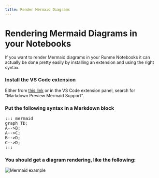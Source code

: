 ```yaml
---
title: Render Mermaid Diagrams
---
```


# Rendering Mermaid Diagrams in your Notebooks

If you want to render Mermaid diagrams in your Runme Notebooks it can actually be done pretty easily by installing an extension and using the right syntax.

### Install the VS Code extension

Either from [this link](https://marketplace.visualstudio.com/items?itemName=bierner.markdown-mermaid) or in the VS Code extension panel, search for "Markdown Preview Mermaid Support".

### Put the following syntax in a Markdown block

<pre>
::: mermaid
graph TD;
A-->B;
A-->C;
B-->D;
C-->D;
:::
</pre>

### You should get a diagram rendering, like the following:

![Mermaid example](/img/mermaid.png)
